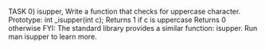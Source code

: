 TASK 0)  isupper, Write a function that checks for uppercase character. Prototype: int _isupper(int c); Returns 1 if c is uppercase Returns 0 otherwise FYI: The standard library provides a similar function: isupper. Run man isupper to learn more.
